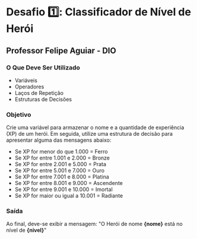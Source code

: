 # Desafio 1️⃣: Classificador de Nível de Herói

## Professor Felipe Aguiar - DIO

### O Que Deve Ser Utilizado
- Variáveis
- Operadores
- Laços de Repetição
- Estruturas de Decisões

### Objetivo
Crie uma variável para armazenar o nome e a quantidade de experiência (XP) de um herói. Em seguida, utilize uma estrutura de decisão para apresentar alguma das mensagens abaixo:
- Se XP for menor do que 1.000 = Ferro
- Se XP for entre 1.001 e 2.000 = Bronze
- Se XP for entre 2.001 e 5.000 = Prata
- Se XP for entre 5.001 e 7.000 = Ouro
- Se XP for entre 7.001 e 8.000 = Platina
- Se XP for entre 8.001 e 9.000 = Ascendente
- Se XP for entre 9.001 e 10.000 = Imortal
- Se XP for maior ou igual a 10.001 = Radiante

### Saída
Ao final, deve-se exibir a mensagem:
"O Herói de nome **{nome}** está no nível de **{nivel}**"
